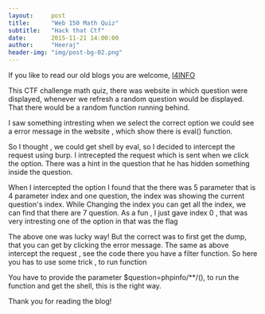 ```yaml
---
layout:     post
title:      "Web 150 Math Quiz"
subtitle:   "Hack that Ctf"
date:       2015-11-21 14:00:00
author:     "Heeraj"
header-img: "img/post-bg-02.png"
---
```


<p> If you like to read our old blogs you are welcome, <a href="http://heeraj123.wordpress.com">I4INFO</a> </p>

<p>This CTF challenge math quiz, there was website in which question were displayed, whenever we refresh a random question would be displayed. That there would be a random function running behind. </p>

<p>I saw something intresting when we select the correct option we could see a error message in the website , which show there is eval() function.</p>

<p>So I thought , we could get shell by eval, so I decided to intercept the request using burp. I intrecepted the request which is sent when we click the option. There was a hint in the question that he has hidden something inside the question. </p>

<p>When I intercepted the option I found that the there was 5 parameter that is 4 parameter index and one question,
the index was showing the current question's index. While Changing the index you can get all the index, we can find that there are 7 question. As a fun , I just gave index 0 , that was very intresting one of the option in that was the flag</p> 

<p>The above one was lucky way! But the correct was to first get the dump, that you can get by clicking the error message. The same as above intercept the request , see the code there you have a filter function. So here you has to use some trick , to run function</p>

<p>You have to provide the parameter $question=phpinfo/**/(), to run the function and get the shell, this is the right way.</p>

<p>Thank you for reading the blog! </p>
